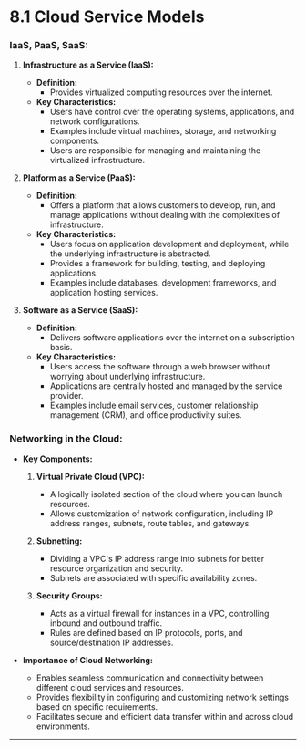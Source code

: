 # 8.1 Cloud Service Models

### **IaaS, PaaS, SaaS:**

1.  **Infrastructure as a Service (IaaS):**

    - **Definition:**
      - Provides virtualized computing resources over the internet.
    - **Key Characteristics:**
      - Users have control over the operating systems, applications, and network configurations.
      - Examples include virtual machines, storage, and networking components.
      - Users are responsible for managing and maintaining the virtualized infrastructure.

2.  **Platform as a Service (PaaS):**

    - **Definition:**
      - Offers a platform that allows customers to develop, run, and manage applications without dealing with the complexities of infrastructure.
    - **Key Characteristics:**
      - Users focus on application development and deployment, while the underlying infrastructure is abstracted.
      - Provides a framework for building, testing, and deploying applications.
      - Examples include databases, development frameworks, and application hosting services.

3.  **Software as a Service (SaaS):**

    - **Definition:**
      - Delivers software applications over the internet on a subscription basis.
    - **Key Characteristics:**
      - Users access the software through a web browser without worrying about underlying infrastructure.
      - Applications are centrally hosted and managed by the service provider.
      - Examples include email services, customer relationship management (CRM), and office productivity suites.

### **Networking in the Cloud:**

- **Key Components:**

  1.  **Virtual Private Cloud (VPC):**

      - A logically isolated section of the cloud where you can launch resources.
      - Allows customization of network configuration, including IP address ranges, subnets, route tables, and gateways.

  2.  **Subnetting:**

      - Dividing a VPC's IP address range into subnets for better resource organization and security.
      - Subnets are associated with specific availability zones.

  3.  **Security Groups:**

      - Acts as a virtual firewall for instances in a VPC, controlling inbound and outbound traffic.
      - Rules are defined based on IP protocols, ports, and source/destination IP addresses.

- **Importance of Cloud Networking:**

  - Enables seamless communication and connectivity between different cloud services and resources.
  - Provides flexibility in configuring and customizing network settings based on specific requirements.
  - Facilitates secure and efficient data transfer within and across cloud environments.

---
